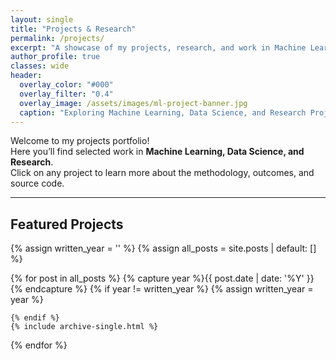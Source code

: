 ```yaml
---
layout: single
title: "Projects & Research"
permalink: /projects/
excerpt: "A showcase of my projects, research, and work in Machine Learning and Data Science."
author_profile: true
classes: wide
header:
  overlay_color: "#000"
  overlay_filter: "0.4"
  overlay_image: /assets/images/ml-project-banner.jpg
  caption: "Exploring Machine Learning, Data Science, and Research Projects"
---
```



Welcome to my projects portfolio!  
Here you’ll find selected work in **Machine Learning, Data Science, and Research**.  
Click on any project to learn more about the methodology, outcomes, and source code.

---

## Featured Projects

{% assign written_year = '' %}
{% assign all_posts = site.posts | default: [] %}

<div class="archive-wide">
  {% for post in all_posts %}
    {% capture year %}{{ post.date | date: '%Y' }}{% endcapture %}
    {% if year != written_year %}
      {% assign written_year = year %}
      <!-- Optional: Uncomment below to display year headings -->
      
    {% endif %}
    {% include archive-single.html %}
  {% endfor %}
</div>